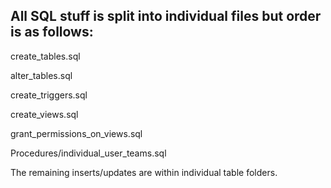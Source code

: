## All SQL stuff is split into individual files but order is as follows:

create_tables.sql

alter_tables.sql

create_triggers.sql

create_views.sql

grant_permissions_on_views.sql

Procedures/individual_user_teams.sql

The remaining inserts/updates are within individual table folders.